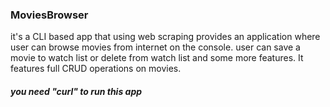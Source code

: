 ### MoviesBrowser

it's a CLI based app that using web scraping provides an application where user can browse movies from internet on the console. 
user can save a movie to watch list or delete from watch list and some more features. It features full CRUD operations on movies.

##### you need "curl" to run this app  
